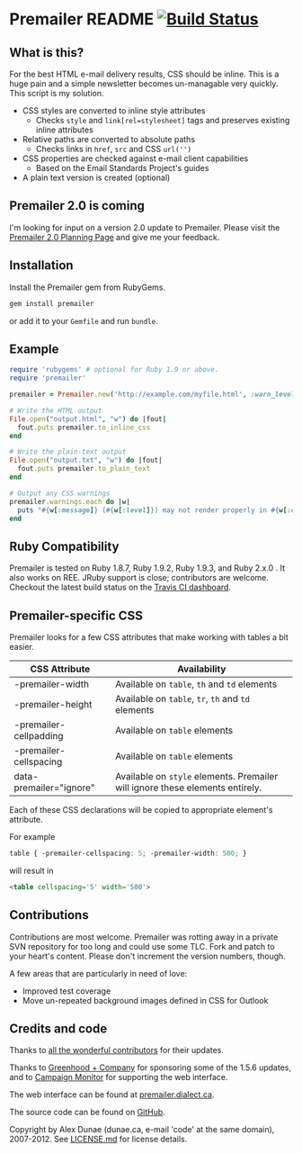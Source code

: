 # Premailer README [![Build Status](https://travis-ci.org/premailer/premailer.png?branch=master)](https://travis-ci.org/premailer/premailer)

## What is this?

For the best HTML e-mail delivery results, CSS should be inline. This is a 
huge pain and a simple newsletter becomes un-managable very quickly. This 
script is my solution.

* CSS styles are converted to inline style attributes
  - Checks `style` and `link[rel=stylesheet]` tags and preserves existing inline attributes
* Relative paths are converted to absolute paths
  - Checks links in `href`, `src` and CSS `url('')`
* CSS properties are checked against e-mail client capabilities
  - Based on the Email Standards Project's guides
* A plain text version is created (optional)

## Premailer 2.0 is coming

I'm looking for input on a version 2.0 update to Premailer. Please visit the [Premailer 2.0 Planning Page](https://github.com/premailer/premailer/wiki/New-Premailer-2.0-Planning) and give me your feedback.

## Installation

Install the Premailer gem from RubyGems.

```bash
gem install premailer
```

or add it to your `Gemfile` and run `bundle`.

## Example

```ruby
require 'rubygems' # optional for Ruby 1.9 or above.
require 'premailer'

premailer = Premailer.new('http://example.com/myfile.html', :warn_level => Premailer::Warnings::SAFE)

# Write the HTML output
File.open("output.html", "w") do |fout|
  fout.puts premailer.to_inline_css
end

# Write the plain-text output
File.open("output.txt", "w") do |fout|
  fout.puts premailer.to_plain_text
end

# Output any CSS warnings
premailer.warnings.each do |w|
  puts "#{w[:message]} (#{w[:level]}) may not render properly in #{w[:clients]}"
end
```

## Ruby Compatibility

Premailer is tested on Ruby 1.8.7, Ruby 1.9.2, Ruby 1.9.3, and Ruby 2.x.0 . It also works on REE. JRuby support is close; contributors are welcome.  Checkout the latest build status on the [Travis CI dashboard](https://travis-ci.org/#!/premailer/premailer).

## Premailer-specific CSS

Premailer looks for a few CSS attributes that make working with tables a bit easier.

| CSS Attribute | Availability |
| ------------- | ------------ |
| -premailer-width | Available on `table`, `th` and `td` elements |
| -premailer-height | Available on `table`, `tr`, `th` and `td` elements |
| -premailer-cellpadding | Available on `table` elements |
| -premailer-cellspacing | Available on `table` elements |
| data-premailer="ignore" | Available on `style` elements. Premailer will ignore these elements entirely. |

Each of these CSS declarations will be copied to appropriate element's attribute.

For example

```css
table { -premailer-cellspacing: 5; -premailer-width: 500; }
```

will result in 

```html
<table cellspacing='5' width='500'>
```

## Contributions

Contributions are most welcome.  Premailer was rotting away in a private SVN repository for too long and could use some TLC.  Fork and patch to your heart's content.  Please don't increment the version numbers, though.

A few areas that are particularly in need of love:

* Improved test coverage
* Move un-repeated background images defined in CSS for Outlook

## Credits and code

Thanks to [all the wonderful contributors](https://github.com/premailer/premailer/contributors) for their updates.

Thanks to [Greenhood + Company](http://www.greenhood.com/) for sponsoring some of the 1.5.6 updates,
and to [Campaign Monitor](https://www.campaignmonitor.com/) for supporting the web interface.

The web interface can be found at [premailer.dialect.ca](http://premailer.dialect.ca).

The source code can be found on [GitHub](https://github.com/alexdunae/premailer).

Copyright by Alex Dunae (dunae.ca, e-mail 'code' at the same domain), 2007-2012.  See [LICENSE.md](https://github.com/alexdunae/premailer/blob/master/LICENSE.md) for license details.

